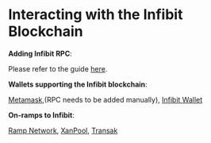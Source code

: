 # Interacting with the Infibit Blockchain

**Adding Infibit RPC**:

Please refer to the guide [here](https://tutorials.infibitscan.com/tutorials/network-tutorials/adding-fuse-network-to-metamask).

**Wallets supporting the Infibit blockchain**:

[Metamask](https://metamask.io),(RPC needs to be added manually), [Infibit Wallet](https://play.google.com/store/apps/details?id=io.fuse.infibitcash\&hl=en\&gl=US)

**On-ramps to Infibit**:

[Ramp Network](https://ramp.network), [XanPool](https://xanpool.com/), [Transak](https://transak.com/)
